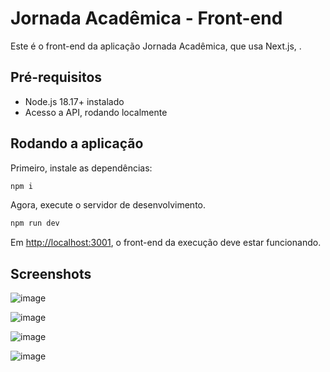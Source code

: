 # Jornada Acadêmica - Front-end
Este é o front-end da aplicação Jornada Acadêmica, que usa Next.js, .

## Pré-requisitos
- Node.js 18.17+ instalado
- Acesso a API, rodando localmente

## Rodando a aplicação
Primeiro, instale as dependências:
```sh
npm i
```

Agora, execute o servidor de desenvolvimento.
```sh
npm run dev
```

Em [http://localhost:3001](http://localhost:3000), o front-end da execução deve estar funcionando.

## Screenshots
![image](https://github.com/user-attachments/assets/d8060757-dc66-4ba3-a943-df5161ddfd27)

![image](https://github.com/user-attachments/assets/25586dc7-fc96-40a2-9832-1ba2a4e56159)

![image](https://github.com/user-attachments/assets/05fa954f-117b-414d-a8f4-f3e512d69580)

![image](https://github.com/user-attachments/assets/70448338-9b76-42b8-af63-c9dd82bb4c3f)
